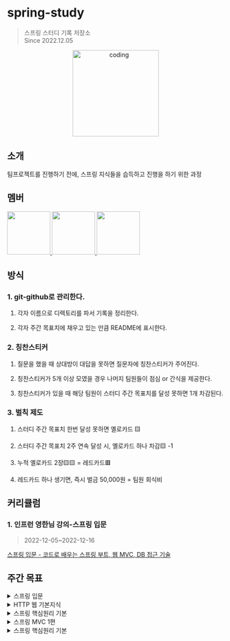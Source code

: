 # spring-study
> 스프링 스터디 기록 저장소   
Since 2022.12.05
<p align="center">
  <img src="https://user-images.githubusercontent.com/62877858/205857298-604a2471-f77d-47cd-bf0f-6c2db922059c.png" alt="coding" width="200px" />
</p>

## 소개

팀프로젝트를 진행하기 전에, 스프링 지식들을 습득하고 진행을 하기 위한 과정

## 멤버

<p>
<a href="https://github.com/gyeongmin1120">
  <img src="https://github.com/gyeongmin1120.png" width="100">
</a>
<a href="https://github.com/Chan-Pumpkin">
  <img src="https://github.com/Chan-Pumpkin.png" width="100">
</a>
<a href="https://github.com/kitseok">
  <img src="https://github.com/kitseok.png" width="100">
</a>
</p>

## 방식

### 1. git-github로 관리한다.

1) 각자 이름으로 디렉토리를 파서 기록을 정리한다.

2) 각자 주간 목표치에 채우고 있는 만큼 README에 표시한다.

### 2. 칭찬스티커

1) 질문을 했을 때 상대방이 대답을 못하면 질문자에 칭찬스티커가 주어진다.

2) 칭찬스티커가 5개 이상 모였을 경우 나머지 팀원들이 점심 or 간식을 제공한다.

3) 칭찬스티커가 있을 때 해당 팀원이 스터디 주간 목표치를 달성 못하면 1개 차감된다.

### 3. 벌칙 제도

1) 스터디 주간 목표치 한번 달성 못하면 옐로카드 🟨 

2) 스터디 주간 목표치 2주 연속 달성 시, 옐로카드 하나 차감🟨 -1

3) 누적 옐로카드 2장🟨🟨 = 레드카드🟥

4) 레드카드 하나 생기면, 즉시 벌금 50,000원 = 팀원 회식비

## 커리큘럼

### 1. 인프런 영한님 강의-스프링 입문
> 2022-12-05~2022-12-16    
<a href="https://www.inflearn.com/course/%EC%8A%A4%ED%94%84%EB%A7%81-%EC%9E%85%EB%AC%B8-%EC%8A%A4%ED%94%84%EB%A7%81%EB%B6%80%ED%8A%B8">
스프링 입문 - 코드로 배우는 스프링 부트, 웹 MVC, DB 접근 기술
</a>

## 주간 목표

<details>
  <summary>스프링 입문</summary>
  <div markdown="1">

  #### 2022-12-05~09 주간 목표
  :book: 스프링 입문 : 섹션1 ~ 섹션5
  
  | 멤버 | 진행 상황 |
  | --- | --- |
  | 유경민 | 완료 |
  | 박찬호 | 완료 |
  | 박기석 | 완료 |

  <br/>
  
  #### 2022-12-12~16 주간 목표
  :book: 스프링 입문 : 섹션6 ~ 섹션7
  
  | 멤버 | 진행 상황 |
  | --- | --- |
  | 유경민 | 🟨 |
  | 박찬호 | 🟨 |
  | 박기석 | 완료 |

  <br/>
  </div>
</details>

<details>
  <summary>HTTP 웹 기본지식</summary>
  <div markdown="1">

  #### 2022-12-17~23 주간 목표
  :book: HTTP 웹 기본지식 : 섹션1 ~ 섹션4
  | 멤버 | 진행 상황 |
  | --- | --- |
  | 유경민 | 완료 |
  | 박찬호 | 완료 |
  | 박기석 | 완료 |

  <br/>
  
  #### 2022-12-26~30 주간 목표
  :book: HTTP 웹 기본지식 : 섹션5 ~ 섹션8
  | 멤버 | 진행 상황 |
  | --- | --- |
  | 유경민 | 완료 |
  | 박찬호 | 완료 |
  | 박기석 | 완료 |
  
  <br/>
    
  </div>
</details>

<details>
  <summary>스프링 핵심원리 기본</summary>
  <div markdown="1">

  #### 2023-01-02~08 주간 목표
  :book: 스프링 핵심원리 기본 : 섹션1 ~ 섹션3.6
  | 멤버 | 진행 상황 |
  | --- | --- |
  | 유경민 | 완료 |
  | 박찬호 | 완료 |
  | 박기석 | 완료 |

  <br/>
  
  #### 2023-01-09~15 주간 목표
  :book: 스프링 핵심원리 기본 : 섹션3.7 ~ 섹션6
  | 멤버 | 진행 상황 |
  | --- | --- |
  | 유경민 | 완료 |
  | 박찬호 | 🟨 |
  | 박기석 | 완료 |
  
  <br/>

  #### 2023-01-16~29 주간 목표
  :book: 스프링 핵심원리 기본 : 섹션7 ~ 섹션9
  | 멤버 | 진행 상황 |
  | --- | --- |
  | 유경민 | 완료 |
  | 박찬호 | 완료 |
  | 박기석 | 완료 |
  
  <br/>
  
</div>
</details>

<details>
  <summary>스프링 MVC 1편</summary>
  <div markdown="1">

  #### 2023-01-30~02-05 주간 목표
  :book: 스프링 MVC 1편 : 섹션1 ~ 섹션3.3
  | 멤버 | 진행 상황 |
  | --- | --- |
  | 유경민 | 완료 |
  | 박찬호 | 완료 |
  | 박기석 | 완료 |

  <br/>
  
  #### 2023-02-06~02-12 주간 목표
  :book: 스프링 MVC 1편 : 섹션3.4 ~ 섹션5.3
  | 멤버 | 진행 상황 |
  | --- | --- |
  | 유경민 | 완료 |
  | 박찬호 | 완료 |
  | 박기석 | 완료 |

  <br/>
  
  #### 2023-02-13~02-19 주간 목표
  :book: 스프링 MVC 1편 : 섹션5.4 ~ 섹션6.10
  | 멤버 | 진행 상황 |
  | --- | --- |
  | 유경민 | 완료 |
  | 박찬호 | 완료 |
  | 박기석 | 완료 |

  <br/>
  
  #### 2023-02-27~03-05 휴가

  <br/>
  
  #### 2023-02-20~03-12 주간 목표
  :book: 스프링 MVC 1편 : 섹션6.11 ~ 섹션7
  | 멤버 | 진행 상황 |
  | --- | --- |
  | 유경민 | 완료 |
  | 박찬호 | 🟨 |
  | 박기석 | 완료 |

  <br/>
  
  </div>
</details>

<details>
  <summary>스프링 핵심원리 기본</summary>
  <div markdown="1">

  #### 2023-03-13~03-19 주간 목표
  :book: 스프링 MVC 2편 : 섹션1 ~ 섹션2.3
  | 멤버 | 진행 상황 |
  | --- | --- |
  | 유경민 |  |
  | 박찬호 |  |
  | 박기석 |  |

   <br/>
  </div>
</details>




